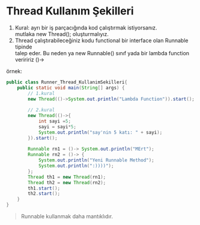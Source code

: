 # Thread Kullanım Şekilleri
1. Kural:  ayrı bir iş parçacığında kod çalıştırmak istiyorsanız.  
mutlaka new Thread(); oluşturmalıyız.  
2. Thread çalıştırabileceğiniz kodu functional bir interface olan Runnable tipinde  
talep eder. Bu neden ya new Runnable() sınıf yada bir lambda function veriririz ()->

örnek:  
```java
public class Runner_Thread_KullanimSekilleri{
    public static void main(String[] args) {
        // 1.kural
        new Thread(()->System.out.println("Lambda Function")).start();
        
        // 2.kural
        new Thread(()->{
            int sayi =5;
            sayi = sayi*5;
            System.out.println("say'nin 5 katı: " + sayi);
        }).start();
        
        Runnable rn1 = ()-> System.out.println("MErt");
        Runnable rn2 = ()-> {
            System.out.println("Yeni Runnable Method");
            System.out.println(":))))");
        };
        Thread th1 = new Thread(rn1);
        Thread th2 = new Thread(rn2);
        th1.start();
        th2.start();
    }
}
```
> Runnable kullanmak daha mantıklıdır.
